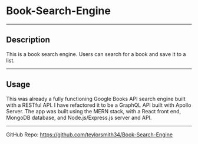 # Book-Search-Engine
-----
## Description


This is a book search engine. Users can search for a book and save it to a list. 


-----


## Usage



This was already a fully functioning Google Books API search engine built with a RESTful API. I have refactored it to be a GraphQL API built with Apollo Server. The app was built using the MERN stack, with a React front end, MongoDB database, and Node.js/Express.js server and API.



-----


GitHub Repo:  https://github.com/teylorsmith34/Book-Search-Engine
